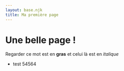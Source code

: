 ```yaml
---
layout: base.njk
title: Ma première page
---
```


# Une belle page !

Regarder ce mot est en **gras** et celui là est en *italique* 

- test 54564